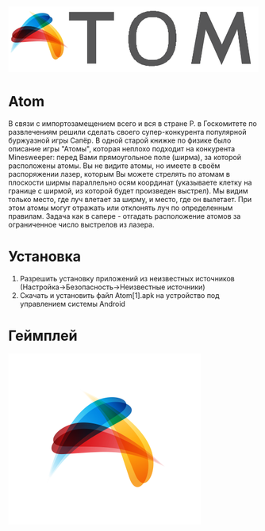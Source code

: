 ![alt text](https://github.com/VadimKleiman/atoms/blob/master/app/src/main/res/drawable/logo2.png "Logo Title Text 1")
# Atom
В связи с импортозамещением всего и вся в стране Р. в Госкомитете по развлечениям решили сделать своего супер-конкурента популярной буржуазной игры Сапёр. В одной старой книжке по физике было описание игры "Атомы", которая неплохо подходит на конкурента Minesweeper: перед Вами прямоугольное поле (ширма), за которой расположены атомы. Вы не видите атомы, но имеете в своём распоряжении лазер, которым Вы можете стрелять по атомам в плоскости ширмы параллельно осям координат (указываете клетку на границе с ширмой, из которой будет произведен выстрел). Мы видим только место, где луч влетает за ширму, и место, где он вылетает. При этом атомы могут отражать или отклонять луч по определенным правилам. Задача как в сапере - отгадать расположение атомов за ограниченное число выстрелов из лазера.

# Установка
1. Разрешить установку приложений из неизвестных источников (Настройка->Безопасность->Неизвестные источники)
2. Скачать и установить файл Atom[1].apk на устройство под управлением системы Android

# Геймплей
[![IMAGE ALT TEXT HERE](https://github.com/VadimKleiman/atoms/blob/master/app/src/main/res/drawable/logo.png)](https://www.youtube.com/watch?v=7LJ6EkbtvVo&feature=youtu.be)

